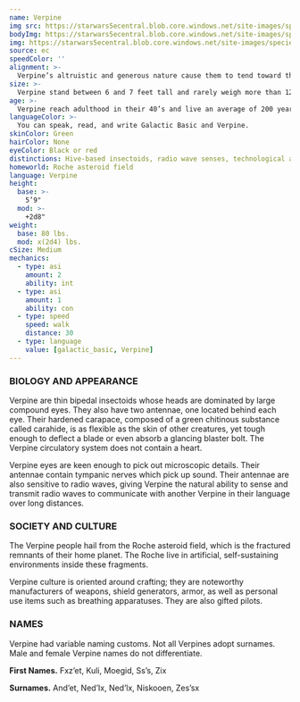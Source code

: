```yaml
---
name: Verpine
img src: https://starwars5ecentral.blob.core.windows.net/site-images/species/species_verpine.png
bodyImg: https://starwars5ecentral.blob.core.windows.net/site-images/species/species_verpine.png
img: https://starwars5ecentral.blob.core.windows.net/site-images/species/species_verpine.png
source: ec
speedColor: ''
alignment: >-
  Verpine’s altruistic and generous nature cause them to tend toward the light side, though there are exceptions.
size: >-
  Verpine stand between 6 and 7 feet tall and rarely weigh more than 120 lbs. Regardless of your position in that range, your size is Medium.
age: >-
  Verpine reach adulthood in their 40’s and live an average of 200 years.
languageColor: >-
  You can speak, read, and write Galactic Basic and Verpine. 
skinColor: Green
hairColor: None
eyeColor: Black or red
distinctions: Hive-based insectoids, radio wave senses, technological aptitude, hardened carapace, short snouts, and small, toothless mouths
homeworld: Roche asteroid field
language: Verpine
height:
  base: >-
    5’9"
  mod: >-
    +2d8"
weight:
  base: 80 lbs.
  mod: x(2d4) lbs.
cSize: Medium
mechanics:
  - type: asi
    amount: 2
    ability: int
  - type: asi
    amount: 1
    ability: con
  - type: speed
    speed: walk
    distance: 30
  - type: language
    value: [galactic_basic, Verpine]
---
```

### BIOLOGY AND APPEARANCE
Verpine are thin bipedal insectoids whose heads are dominated by large compound eyes. They also have two antennae, one located behind each eye. Their hardened carapace, composed of a green chitinous substance called carahide, is as flexible as the skin of other creatures, yet tough enough to deflect a blade or even absorb a glancing blaster bolt. The Verpine circulatory system does not contain a heart.

Verpine eyes are keen enough to pick out microscopic details. Their antennae contain tympanic nerves which pick up sound. Their antennae are also sensitive to radio waves, giving Verpine the natural ability to sense and transmit radio waves to communicate with another Verpine in their language over long distances.

### SOCIETY AND CULTURE
The Verpine people hail from the Roche asteroid field, which is the fractured remnants of their home planet. The Roche live in artificial, self-sustaining environments inside these fragments.

Verpine culture is oriented around crafting; they are noteworthy manufacturers of weapons, shield generators, armor, as well as personal use items such as breathing apparatuses. They are also gifted pilots.

### NAMES
Verpine had variable naming customs. Not all Verpines adopt surnames. Male and female Verpine names do not differentiate.

__First Names.__ Fxz’et, Kuli, Moegid, Ss’s, Zix

__Surnames.__ And’et, Ned’Ix, Ned’lx, Niskooen, Zes’sx



    